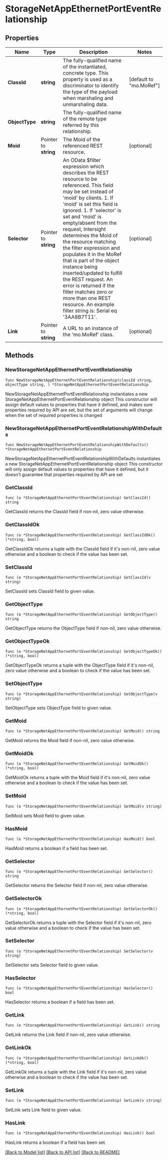 # StorageNetAppEthernetPortEventRelationship

## Properties

Name | Type | Description | Notes
------------ | ------------- | ------------- | -------------
**ClassId** | **string** | The fully-qualified name of the instantiated, concrete type. This property is used as a discriminator to identify the type of the payload when marshaling and unmarshaling data. | [default to "mo.MoRef"]
**ObjectType** | **string** | The fully-qualified name of the remote type referred by this relationship. | 
**Moid** | Pointer to **string** | The Moid of the referenced REST resource. | [optional] 
**Selector** | Pointer to **string** | An OData $filter expression which describes the REST resource to be referenced. This field may be set instead of &#39;moid&#39; by clients. 1. If &#39;moid&#39; is set this field is ignored. 1. If &#39;selector&#39; is set and &#39;moid&#39; is empty/absent from the request, Intersight determines the Moid of the resource matching the filter expression and populates it in the MoRef that is part of the object instance being inserted/updated to fulfill the REST request. An error is returned if the filter matches zero or more than one REST resource. An example filter string is: Serial eq &#39;3AA8B7T11&#39;. | [optional] 
**Link** | Pointer to **string** | A URL to an instance of the &#39;mo.MoRef&#39; class. | [optional] 

## Methods

### NewStorageNetAppEthernetPortEventRelationship

`func NewStorageNetAppEthernetPortEventRelationship(classId string, objectType string, ) *StorageNetAppEthernetPortEventRelationship`

NewStorageNetAppEthernetPortEventRelationship instantiates a new StorageNetAppEthernetPortEventRelationship object
This constructor will assign default values to properties that have it defined,
and makes sure properties required by API are set, but the set of arguments
will change when the set of required properties is changed

### NewStorageNetAppEthernetPortEventRelationshipWithDefaults

`func NewStorageNetAppEthernetPortEventRelationshipWithDefaults() *StorageNetAppEthernetPortEventRelationship`

NewStorageNetAppEthernetPortEventRelationshipWithDefaults instantiates a new StorageNetAppEthernetPortEventRelationship object
This constructor will only assign default values to properties that have it defined,
but it doesn't guarantee that properties required by API are set

### GetClassId

`func (o *StorageNetAppEthernetPortEventRelationship) GetClassId() string`

GetClassId returns the ClassId field if non-nil, zero value otherwise.

### GetClassIdOk

`func (o *StorageNetAppEthernetPortEventRelationship) GetClassIdOk() (*string, bool)`

GetClassIdOk returns a tuple with the ClassId field if it's non-nil, zero value otherwise
and a boolean to check if the value has been set.

### SetClassId

`func (o *StorageNetAppEthernetPortEventRelationship) SetClassId(v string)`

SetClassId sets ClassId field to given value.


### GetObjectType

`func (o *StorageNetAppEthernetPortEventRelationship) GetObjectType() string`

GetObjectType returns the ObjectType field if non-nil, zero value otherwise.

### GetObjectTypeOk

`func (o *StorageNetAppEthernetPortEventRelationship) GetObjectTypeOk() (*string, bool)`

GetObjectTypeOk returns a tuple with the ObjectType field if it's non-nil, zero value otherwise
and a boolean to check if the value has been set.

### SetObjectType

`func (o *StorageNetAppEthernetPortEventRelationship) SetObjectType(v string)`

SetObjectType sets ObjectType field to given value.


### GetMoid

`func (o *StorageNetAppEthernetPortEventRelationship) GetMoid() string`

GetMoid returns the Moid field if non-nil, zero value otherwise.

### GetMoidOk

`func (o *StorageNetAppEthernetPortEventRelationship) GetMoidOk() (*string, bool)`

GetMoidOk returns a tuple with the Moid field if it's non-nil, zero value otherwise
and a boolean to check if the value has been set.

### SetMoid

`func (o *StorageNetAppEthernetPortEventRelationship) SetMoid(v string)`

SetMoid sets Moid field to given value.

### HasMoid

`func (o *StorageNetAppEthernetPortEventRelationship) HasMoid() bool`

HasMoid returns a boolean if a field has been set.

### GetSelector

`func (o *StorageNetAppEthernetPortEventRelationship) GetSelector() string`

GetSelector returns the Selector field if non-nil, zero value otherwise.

### GetSelectorOk

`func (o *StorageNetAppEthernetPortEventRelationship) GetSelectorOk() (*string, bool)`

GetSelectorOk returns a tuple with the Selector field if it's non-nil, zero value otherwise
and a boolean to check if the value has been set.

### SetSelector

`func (o *StorageNetAppEthernetPortEventRelationship) SetSelector(v string)`

SetSelector sets Selector field to given value.

### HasSelector

`func (o *StorageNetAppEthernetPortEventRelationship) HasSelector() bool`

HasSelector returns a boolean if a field has been set.

### GetLink

`func (o *StorageNetAppEthernetPortEventRelationship) GetLink() string`

GetLink returns the Link field if non-nil, zero value otherwise.

### GetLinkOk

`func (o *StorageNetAppEthernetPortEventRelationship) GetLinkOk() (*string, bool)`

GetLinkOk returns a tuple with the Link field if it's non-nil, zero value otherwise
and a boolean to check if the value has been set.

### SetLink

`func (o *StorageNetAppEthernetPortEventRelationship) SetLink(v string)`

SetLink sets Link field to given value.

### HasLink

`func (o *StorageNetAppEthernetPortEventRelationship) HasLink() bool`

HasLink returns a boolean if a field has been set.


[[Back to Model list]](../README.md#documentation-for-models) [[Back to API list]](../README.md#documentation-for-api-endpoints) [[Back to README]](../README.md)


